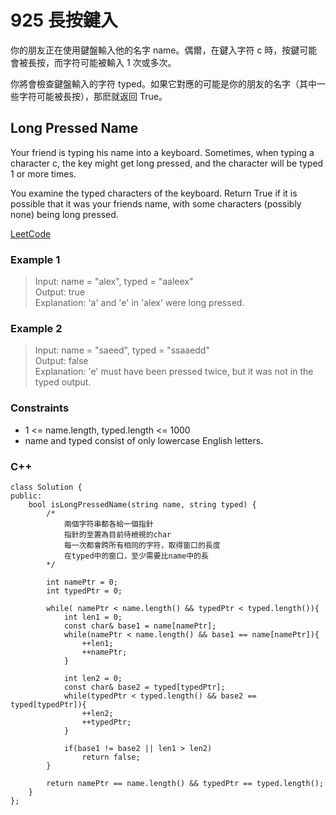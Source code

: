# 925  長按鍵入

你的朋友正在使用鍵盤輸入他的名字 name。偶爾，在鍵入字符 c 時，按鍵可能會被長按，而字符可能被輸入 1 次或多次。

你將會檢查鍵盤輸入的字符 typed。如果它對應的可能是你的朋友的名字（其中一些字符可能被長按），那麽就返回 True。

##  Long Pressed Name

Your friend is typing his name into a keyboard. Sometimes, when typing a character c, the key might get long pressed, and the character will be typed 1 or more times.

You examine the typed characters of the keyboard. Return True if it is possible that it was your friends name, with some characters (possibly none) being long pressed.

[LeetCode](https://leetcode.cn/problems/sort-array-by-parity-ii/)

### Example 1

> Input: name = "alex", typed = "aaleex"  
Output: true  
Explanation: 'a' and 'e' in 'alex' were long pressed.  

### Example 2

> Input: name = "saeed", typed = "ssaaedd"  
Output: false  
Explanation: 'e' must have been pressed twice, but it was not in the typed output.  

### Constraints

* 1 <= name.length, typed.length <= 1000
* name and typed consist of only lowercase English letters.
 


### C++ 

```
class Solution {
public:
    bool isLongPressedName(string name, string typed) {
        /*
            兩個字符串都各給一個指針
            指針的至置為目前待檢視的char
            每一次都會跨所有相同的字符，取得窗口的長度
            在typed中的窗口，至少需要比name中的長
        */

        int namePtr = 0;
        int typedPtr = 0;

        while( namePtr < name.length() && typedPtr < typed.length()){
            int len1 = 0;
            const char& base1 = name[namePtr];
            while(namePtr < name.length() && base1 == name[namePtr]){
                ++len1;
                ++namePtr;
            }

            int len2 = 0;
            const char& base2 = typed[typedPtr];
            while(typedPtr < typed.length() && base2 == typed[typedPtr]){
                ++len2;
                ++typedPtr;
            }

            if(base1 != base2 || len1 > len2)
                return false;
        }

        return namePtr == name.length() && typedPtr == typed.length();
    }
};
```